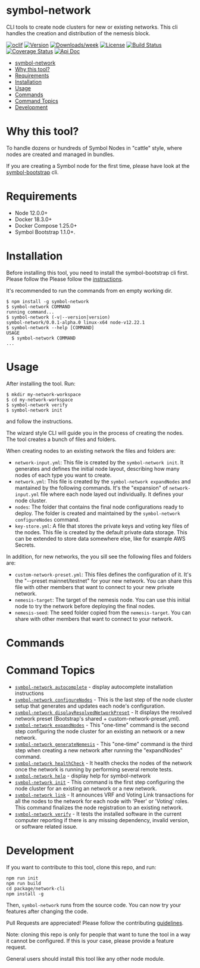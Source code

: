# symbol-network

CLI tools to create node clusters for new or existing networks. This cli handles the creation and distribution of the nemesis block.

[![oclif](https://img.shields.io/badge/cli-oclif-brightgreen.svg)](https://oclif.io)
[![Version](https://img.shields.io/npm/v/symbol-network.svg)](https://npmjs.org/package/symbol-network)
[![Downloads/week](https://img.shields.io/npm/dw/symbol-network.svg)](https://npmjs.org/package/symbol-network)
[![License](https://img.shields.io/badge/License-Apache%202.0-blue.svg)](https://opensource.org/licenses/Apache-2.0)
[![Build Status](https://travis-ci.com/symbol/symbol-bootstrap.svg?branch=main)](https://travis-ci.com/symbol/symbol-bootstrap)
[![Coverage Status](https://coveralls.io/repos/github/symbol/symbol-bootstrap/badge.svg?branch=main)](https://coveralls.io/github/symbol/symbol-bootstrap?branch=main)
[![Api Doc](https://img.shields.io/badge/api-doc-blue.svg)](../../)

<!-- toc -->
* [symbol-network](#symbol-network)
* [Why this tool?](#why-this-tool)
* [Requirements](#requirements)
* [Installation](#installation)
* [Usage](#usage)
* [Commands](#commands)
* [Command Topics](#command-topics)
* [Development](#development)
<!-- tocstop -->

# Why this tool?

To handle dozens or hundreds of Symbol Nodes in "cattle" style, where nodes are created and managed in bundles.

If you are creating a Symbol node for the first time, please have look at the [symbol-bootstrap](../bootstrap-cli) cli.

# Requirements

-   Node 12.0.0+
-   Docker 18.3.0+
-   Docker Compose 1.25.0+
-   Symbol Bootstrap 1.1.0+.

# Installation

Before installing this tool, you need to install the symbol-bootstrap cli first. 
Please follow the Please follow the [instructions](../bootstrap-cli/README.md#installation).

It's recommended to run the commands from en empty working dir.

<!-- usage -->
```sh-session
$ npm install -g symbol-network
$ symbol-network COMMAND
running command...
$ symbol-network (-v|--version|version)
symbol-network/0.0.1-alpha.0 linux-x64 node-v12.22.1
$ symbol-network --help [COMMAND]
USAGE
  $ symbol-network COMMAND
...
```
<!-- usagestop -->

# Usage

After installing the tool. Run:

```sh-session
$ mkdir my-network-workspace
$ cd my-network-workspace
$ symbol-network verify
$ symbol-network init

```

and follow the instructions.

The wizard style CLI will guide you in the process of creating the nodes. The tool creates a bunch of files and folders.

When creating nodes to an existing network the files and folders are: 

-   `network-input.yml`: This file is created by the `symbol-network init`. It generates and defines the initial node layout, describing how many nodes of each type you want to create.
-   `network.yml`: This file is created by the `symbol-network expandNodes` and mantained by the following commands. It's the "expansion" of `network-input.yml` file where each node layed out individually. It defines your node cluster.
-   `nodes`: The folder that contains the final node configurations ready to deploy. The folder is created and maintained by the `symbol-network configureNodes` command.
-   `key-store.yml`: A file that stores the private keys and voting key files of the nodes. This file is created by the default private data storage. This can be extended to store data somewhere else, like for example AWS Secrets.

In addition, for new networks, the you sill see the following files and folders are:

-   `custom-network-preset.yml`: This files defines the configuration of it. It's the "--preset mainnet/testnet" for your new network. You can share this file with other members that want to connect to your new private network.
-   `nemesis-target`: The target of the nemesis node. You can use this initial node to try the network before deploying the final nodes.
-   `nemesis-seed`: The seed folder copied from the `nemesis-target`.  You can share with other members that want to connect to your network.

# Commands

<!-- commands -->
# Command Topics

* [`symbol-network autocomplete`](docs/autocomplete.md) - display autocomplete installation instructions
* [`symbol-network configureNodes`](docs/configureNodes.md) - This is the last step of the node cluster setup that generates and updates each node's configuration.
* [`symbol-network displayResolvedNetworkPreset`](docs/displayResolvedNetworkPreset.md) - It displays the resolved network preset (Bootstrap's shared + custom-network-preset.yml).
* [`symbol-network expandNodes`](docs/expandNodes.md) - This "one-time" command is the second step configuring the node cluster for an existing an network or a new network.
* [`symbol-network generateNemesis`](docs/generateNemesis.md) - This "one-time" command is the third step when creating a new network after running the "expandNodes" command.
* [`symbol-network healthCheck`](docs/healthCheck.md) - It health checks the nodes of the network once the network is running by performing several remote tests.
* [`symbol-network help`](docs/help.md) - display help for symbol-network
* [`symbol-network init`](docs/init.md) - This command is the first step configuring the node cluster for an existing an network or a new network.
* [`symbol-network link`](docs/link.md) - It announces VRF and Voting Link transactions for all the nodes to the network for each node with 'Peer' or 'Voting' roles. This command finalizes the node registration to an existing network.
* [`symbol-network verify`](docs/verify.md) - It tests the installed software in the current computer reporting if there is any missing dependency, invalid version, or software related issue.

<!-- commandsstop -->

# Development

If you want to contribute to this tool, clone this repo, and run:

```
npm run init
npm run build
cd package/network-cli
npm install -g
```

Then, `symbol-network` runs from the source code. You can now try your features after changing the code.

Pull Requests are appreciated! Please follow the contributing [guidelines](../../CONTRIBUTING.md).

Note: cloning this repo is only for people that want to tune the tool in a way it cannot be configured. If this is your case, please provide a feature request.

General users should install this tool like any other node module.
